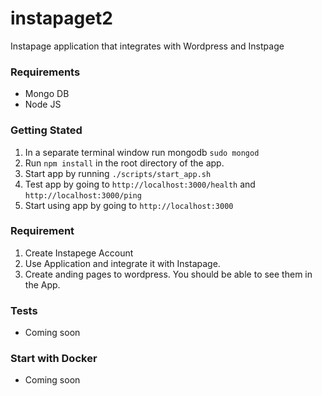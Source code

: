# instapaget2

Instapage application that integrates with Wordpress and Instpage
### Requirements ###

* Mongo DB
* Node JS

### Getting Stated ###

1. In a separate terminal window run mongodb `sudo mongod`
2. Run `npm install` in the root directory of the app.
3. Start app by running `./scripts/start_app.sh`
4. Test app by going to `http://localhost:3000/health` and `http://localhost:3000/ping`
5. Start using app by going to `http://localhost:3000`

### Requirement ###
1. Create Instapege Account
2. Use Application and integrate it with Instapage.
3. Create anding pages to wordpress. You should be able to see them in the App.

### Tests ###

* Coming soon

### Start with Docker ###

* Coming soon
